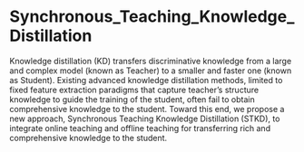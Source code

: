 # Synchronous_Teaching_Knowledge_Distillation
Knowledge distillation (KD) transfers discriminative knowledge from a large and complex model (known as Teacher) to a smaller and faster one (known as Student). Existing advanced knowledge distillation methods, limited to fixed feature extraction paradigms that capture teacher’s structure knowledge to guide the training of the student, often fail to obtain comprehensive knowledge to the student. Toward this end, we propose a new approach, Synchronous Teaching Knowledge Distillation (STKD), to integrate online teaching and offline teaching for transferring rich and comprehensive knowledge to the student.
